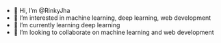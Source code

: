 - 👋 Hi, I’m @RinkyJha
- 👀 I’m interested in  machine learning, deep learning, web development
- 🌱 I’m currently learning deep learning
- 💞️ I’m looking to collaborate on machine learning and web development

<!---
RinkyJha/RinkyJha is a ✨ special ✨ repository because its `README.md` (this file) appears on your GitHub profile.
You can click the Preview link to take a look at your changes.
--->
